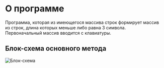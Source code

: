 # О программе
Программа, которая из имеющегося массива строк формирует массив из строк, длина которых меньше либо равна 3 символа. Первоначальный массив вводится с клавиатуры.

## Блок-схема основного метода

![Блок-схема](/itogoviy_proekt/images/Block-shema.png)